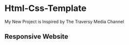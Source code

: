# Html-Css-Template
My New Project is Inspired by The Traversy Media Channel

## Responsive Website
